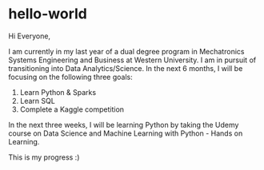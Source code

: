 # hello-world

Hi Everyone,

I am currently in my last year of a dual degree program in Mechatronics Systems Engineering and Business at Western University. I am in pursuit of transitioning into Data Analytics/Science. In the next 6 months, I will be focusing on the following three goals:
1) Learn Python & Sparks
2) Learn SQL
3) Complete a Kaggle competition 

In the next three weeks, I will be learning Python by taking the Udemy course on Data Science and Machine Learning with Python - Hands on Learning. 

This is my progress :) 
